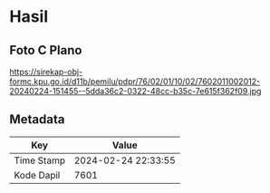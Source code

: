 # Hasil

## Foto C Plano

https://sirekap-obj-formc.kpu.go.id/d11b/pemilu/pdpr/76/02/01/10/02/7602011002012-20240224-151455--5dda36c2-0322-48cc-b35c-7e615f362f09.jpg


## Metadata

| Key        | Value               |
| ---------- | ------------------- |
| Time Stamp | 2024-02-24 22:33:55 |
| Kode Dapil | 7601                |



